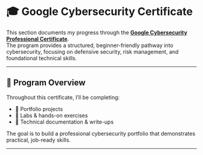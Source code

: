 # 🎓 Google Cybersecurity Certificate

This section documents my progress through the **[Google Cybersecurity Professional Certificate](https://www.coursera.org/professional-certificates/google-cybersecurity)**.  
The program provides a structured, beginner-friendly pathway into cybersecurity, focusing on defensive security, risk management, and foundational technical skills.

---

## 🧭 **Program Overview**

Throughout this certificate, I’ll be completing:
- 📄 Portfolio projects  
- 🧪 Labs & hands-on exercises  
- 📝 Technical documentation & write-ups

The goal is to build a professional cybersecurity portfolio that demonstrates practical, job-ready skills.

---
